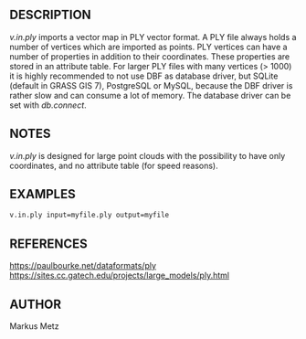 ## DESCRIPTION

*v.in.ply* imports a vector map in PLY vector format. A PLY file always
holds a number of vertices which are imported as points. PLY vertices
can have a number of properties in addition to their coordinates. These
properties are stored in an attribute table. For larger PLY files with
many vertices (\> 1000) it is highly recommended to not use DBF as
database driver, but SQLite (default in GRASS GIS 7), PostgreSQL or
MySQL, because the DBF driver is rather slow and can consume a lot of
memory. The database driver can be set with *db.connect*.

## NOTES

*v.in.ply* is designed for large point clouds with the possibility to
have only coordinates, and no attribute table (for speed reasons).

## EXAMPLES

```sh
v.in.ply input=myfile.ply output=myfile
```

## REFERENCES

<https://paulbourke.net/dataformats/ply>  
<https://sites.cc.gatech.edu/projects/large_models/ply.html>

## AUTHOR

Markus Metz
